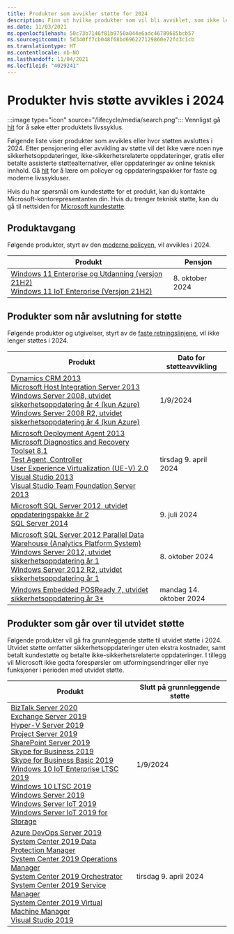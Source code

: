 ```yaml
---
title: Produkter som avvikler støtte for 2024
description: Finn ut hvilke produkter som vil bli avviklet, som ikke lenger vil bli støttet eller som vil bli flyttet fra vanlig støtte til utvidet støtte i 2024.
ms.date: 11/03/2021
ms.openlocfilehash: 50c73b7146f81b9750a044e6adc46789685bcb57
ms.sourcegitcommit: 5d340ff7cb048f68bd696227129860e72fd3c1cb
ms.translationtype: HT
ms.contentlocale: nb-NO
ms.lasthandoff: 11/04/2021
ms.locfileid: "4029241"
---
```

# <a name="products-ending-support-in-2024"></a>Produkter hvis støtte avvikles i 2024

:::image type="icon" source="/lifecycle/media/search.png":::
Vennligst gå [hit](/lifecycle/products/) for å søke etter produktets livssyklus.

Følgende liste viser produkter som avvikles eller hvor støtten avsluttes i 2024. Etter pensjonering eller avvikling av støtte vil det ikke være noen nye sikkerhetsoppdateringer, ikke-sikkerhetsrelaterte oppdateringer, gratis eller betalte assisterte støttealternativer, eller oppdateringer av online teknisk innhold. Gå [hit](/lifecycle/overview/product-end-of-support-overview) for å lære om policyer og oppdateringspakker for faste og moderne livssykluser.

Hvis du har spørsmål om kundestøtte for et produkt, kan du kontakte Microsoft-kontorepresentanten din. Hvis du trenger teknisk støtte, kan du gå til nettsiden for [Microsoft kundestøtte](https://support.microsoft.com/contactus/?ws=support).

## <a name="product-retirements"></a>Produktavgang

Følgende produkter, styrt av den [moderne policyen](/lifecycle/policies/modern), vil avvikles i 2024.

| Produkt | Pensjon |
| --- | --- |
| [Windows 11 Enterprise og Utdanning (versjon 21H2)](/lifecycle/products/windows-11-enterprise-and-education-version-21h2?branch=live)<br>[Windows 11 IoT Enterprise (Versjon 21H2)](/lifecycle/products/windows-11-iot-enterprise-version-21h2?branch=live)<br> | 8. oktober 2024 |




## <a name="products-reaching-end-of-support"></a>Produkter som når avslutning for støtte

Følgende produkter og utgivelser, styrt av de [faste retningslinjene](/lifecycle/policies/fixed), vil ikke lenger støttes i 2024.

| Produkt | Dato for støtteavvikling |
| --- | --- |
| [Dynamics CRM 2013](/lifecycle/products/dynamics-crm-2013?branch=live)<br>[Microsoft Host Integration Server 2013](/lifecycle/products/microsoft-host-integration-server-2013?branch=live)<br>[Windows Server 2008, utvidet sikkerhetsoppdatering år 4 (kun Azure)](/lifecycle/products/windows-server-2008?branch=live)<br>[Windows Server 2008 R2, utvidet sikkerhetsoppdatering år 4 (kun Azure)](/lifecycle/products/windows-server-2008-r2?branch=live)<br> | 1/9/2024 |
| [Microsoft Deployment Agent 2013](/lifecycle/products/microsoft-deployment-agent-2013?branch=live)<br>[Microsoft Diagnostics and Recovery Toolset 8.1](/lifecycle/products/microsoft-diagnostics-and-recovery-toolset-81?branch=live)<br>[Test Agent, Controller](/lifecycle/products/test-agent-controller?branch=live)<br>[User Experience Virtualization (UE-V) 2.0](/lifecycle/products/user-experience-virtualization-uev-20?branch=live)<br>[Visual Studio 2013](/lifecycle/products/visual-studio-2013?branch=live)<br>[Visual Studio Team Foundation Server 2013](/lifecycle/products/visual-studio-team-foundation-server-2013?branch=live)<br> | tirsdag 9. april 2024 |
| [Microsoft SQL Server 2012, utvidet oppdateringspakke år 2](/lifecycle/products/microsoft-sql-server-2012?branch=live)<br>[SQL Server 2014](/lifecycle/products/sql-server-2014?branch=live)<br> | 9. juli 2024 |
| [Microsoft SQL Server 2012 Parallel Data Warehouse (Analytics Platform System)](/lifecycle/products/microsoft-sql-server-2012-parallel-data-warehouse-analytics-platform-system?branch=live)<br>[Windows Server 2012, utvidet sikkerhetsoppdatering år 1](/lifecycle/products/windows-server-2012?branch=live)<br>[Windows Server 2012 R2, utvidet sikkerhetsoppdatering år 1](/lifecycle/products/windows-server-2012-r2?branch=live)<br> | 8. oktober 2024 |
| [Windows Embedded POSReady 7, utvidet sikkerhetsoppdatering år 3*](/lifecycle/products/windows-embedded-posready-7?branch=live)<br> | mandag 14. oktober 2024 |


## <a name="products-moving-to-extended-support"></a>Produkter som går over til utvidet støtte

Følgende produkter vil gå fra grunnleggende støtte til utvidet støtte i 2024. Utvidet støtte omfatter sikkerhetsoppdateringer uten ekstra kostnader, samt betalt kundestøtte og betalte ikke-sikkerhetsrelaterte oppdateringer. I tillegg vil Microsoft ikke godta forespørsler om utformingsendringer eller nye funksjoner i perioden med utvidet støtte.

| Produkt | Slutt på grunnleggende støtte |
| --- | --- |
| [BizTalk Server 2020](/lifecycle/products/biztalk-server-2020?branch=live)<br>[Exchange Server 2019](/lifecycle/products/exchange-server-2019?branch=live)<br>[Hyper-V Server 2019](/lifecycle/products/hyperv-server-2019?branch=live)<br>[Project Server 2019](/lifecycle/products/project-server-2019?branch=live)<br>[SharePoint Server 2019](/lifecycle/products/sharepoint-server-2019?branch=live)<br>[Skype for Business 2019](/lifecycle/products/skype-for-business-2019?branch=live)<br>[Skype for Business Basic 2019](/lifecycle/products/skype-for-business-server-2019?branch=live)<br>[Windows 10 IoT Enterprise LTSC 2019](/lifecycle/products/windows-10-iot-enterprise-ltsc-2019?branch=live)<br>[Windows 10 LTSC 2019](/lifecycle/products/windows-10-ltsc-2019?branch=live)<br>[Windows Server 2019](/lifecycle/products/windows-server-2019?branch=live)<br>[Windows Server IoT 2019](/lifecycle/products/windows-server-iot-2019?branch=live)<br>[Windows Server IoT 2019 for Storage](/lifecycle/products/windows-server-iot-2019-for-storage?branch=live)<br> | 1/9/2024 |
| [Azure DevOps Server 2019](/lifecycle/products/azure-devops-server-2019?branch=live)<br>[System Center 2019 Data Protection Manager](/lifecycle/products/system-center-2019-data-protection-manager?branch=live)<br>[System Center 2019 Operations Manager](/lifecycle/products/system-center-2019-operations-manager?branch=live)<br>[System Center 2019 Orchestrator](/lifecycle/products/system-center-2019-orchestrator?branch=live)<br>[System Center 2019 Service Manager](/lifecycle/products/system-center-2019-service-manager?branch=live)<br>[System Center 2019 Virtual Machine Manager](/lifecycle/products/system-center-2019-virtual-machine-manager?branch=live)<br>[Visual Studio 2019](/lifecycle/products/visual-studio-2019?branch=live)<br> | tirsdag 9. april 2024 |
